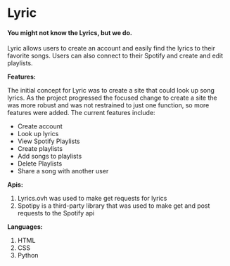 <h1>Lyric</h1>
<h4>You might not know the Lyrics, but we do.</h4>

Lyric allows users to create an account and easily find the lyrics to their favorite songs. Users can also connect to their Spotify and create and edit playlists.

<b>Features:</b>

The initial concept for Lyric was to create a site that could look up song lyrics. As the project progressed the focused change to create a site the was more robust and was not restrained to just one function, so more features were added. The current features include:

<ul>
<li>Create account</li>
<li>Look up lyrics</li>
<li>View Spotify Playlists</li>
<li>Create playlists</li>
<li>Add songs to playlists</li>
<li>Delete Playlists</li>
<li>Share a song with another user</li>
</ul>

<b>Apis:</b>
1.	Lyrics.ovh was used to make get requests for lyrics
2.	Spotipy is a third-party library that was used to make get and post requests to the Spotify api

<b>Languages:</b>
<ol>
  <li>HTML</li>
  <li>CSS</li>
  <li>Python</li>
</ol>


